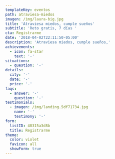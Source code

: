 ```yaml
---
templateKey: eventos
path: atraviesa-miedos
imagen: /img/laura-big.jpg
title: 'Atraviesa miedos, cumple sueños'
subtitle: 'Reto gratis, 7 días '
cta: Registrarme
date: '2018-04-02T22:11:50-05:00'
description: 'Atraviesa miedos, cumple sueños,'
achievements:
  - icon: fa-star
    text: '-'
situations:
  - question: '-'
details:
  city: '-'
  date: '-'
  price: '-'
faqs:
  - answer: '-'
    question: '-'
testimonials:
  - imagen: /img/landing.5df71734.jpg
    name: '-'
    testimony: '-'
form:
  listID: 48315a3d8b
  title: Registrarme
theme:
  color: violet
  favicon: all
  showForm: true
---
```


